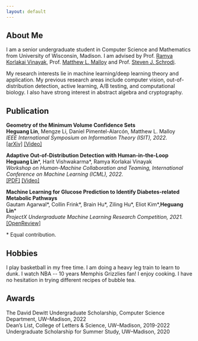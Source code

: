 ```yaml
---
layout: default
---
```


## About Me

I am a senior undergraduate student in Computer Science and Mathematics from University of Wisconsin, Madison. I am advised by Prof. [Ramya Korlakai Vinayak](https://ramyakv.github.io/), Prof. [Matthew L. Malloy](https://www.mattmalloy.org/) and Prof. ‪[Steven J. Schrodi](https://genetics.wisc.edu/staff/schrodi-steven/). 

My research interests lie in machine learning/deep learning theory and application. My previous research areas include computer vision, out-of-distribution detection, active learning, A/B testing, and computational biology. I also have strong interest in abstract algebra and cryptography.

## Publication

<p>
<b>Geometry of the Minimum Volume Confidence Sets</b> 
<br><b>Heguang Lin</b>, Mengze Li, Daniel Pimentel-Alarcón, Matthew L. Malloy
<br><i>IEEE International Symposium on Information Theory (ISIT), 2022.</i>
<br><a href="https://arxiv.org/abs/2202.08180?context=math.IT">[arXiv]</a> <a href="https://youtu.be/36zeC3vFENQ">[Video]</a> 
</p>
 
<p>
<b>Adaptive Out-of-Distribution Detection with Human-in-the-Loop</b> 
<br><b>Heguang Lin</b>*, Harit Vishwakarma*, Ramya Korlakai Vinayak
<br><i>Workshop on Human-Machine Collaboration and Teaming, International Conference on Machine Learning (ICML), 2022.</i>
<br><a href="https://drive.google.com/file/d/15HKqge8mfjgapdw6knGMEMEDflsKHlvP/view">[PDF]</a>  <a href="https://slideslive.com/38986427">[Video]</a>
</p>

<p>
<b>Machine Learning for Glucose Prediction to Identify Diabetes-related Metabolic Pathways</b> 
<br>Gautam Agarwal*, Collin Frink*, Brain Hu*, Ziling Hu*, Eliot Kim*,<b>Heguang Lin</b>*
<br><i>ProjectX Undergraduate Machine Learning Research Competition, 2021.</i>
<br><a href="https://openreview.net/forum?id=HObGjRkXOAY&noteId=rx-xx8Wpak9">[OpenReview]</a>  
</p>

\* Equal contribution.

## Hobbies

I play basketball in my free time. I am doing a heavy leg train to learn to dunk. I watch NBA -- 10 years Memphis Grizzlies fan! I enjoy cooking. I have no hesitation in trying different recipes of bubble tea.

## Awards
<p>
The David Dewitt Undergraduate Scholarship, Computer Science Department, UW–Madison, 2022
<br>Dean’s List, College of Letters & Science, UW–Madison, 2019-2022
<br>Undergraduate Scholarship for Summer Study, UW–Madison, 2020
</p>
  
